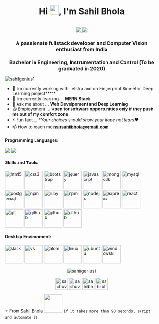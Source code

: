 <h1 align="center">Hi <img src="https://raw.githubusercontent.com/iampavangandhi/iampavangandhi/master/gifs/Hi.gif" width="30px">, I'm Sahil Bhola</h1>
<p align="center"><br />
  <a href="https://www.linkedin.com/in/1998sb/">
    <img src="https://img.shields.io/badge/Linkedin-1998sb-blue">
  </a>

  <a href="https://sahilgenius1.github.io/">
    <img src="https://img.shields.io/badge/Portfolio-sahilgenius1-orange">
  </a>
</p>

<h3 align="center">A passionate fullstack developer and Computer Vision enthusiast from India</h3>
<h3 align="center">Bachelor in Engineering, Instrumentation and Control (To be graduated in 2020)</h3>
<p align="left"> <img src=https://komarev.com/ghpvc/?username=sahilgenius1 alt=sahilgenius1 /></p>

- 🔭 I’m currently working with Telstra and on Fingerprint Biometric Deep Learning project*****
- 🌱 I’m currently learning ... **MERN Stack**
- 💬 Ask me about ... **Web Develpoment and Deep Learning**
- 😄 Employement ... **Open for software opportunities only if they push me out of my comfort zone**
- ⚡ Fun fact ... **Your choices should show your hope not fears*❤
- 📫 How to reach me **nsitsahilbhola@gmail.com**
<h4>Programming Languages: </h4>
<p align="left">
 <img style="margin: auto;" src=https://icongr.am/devicon/java-original-wordmark.svg?size=100&color=currentColor/>
 <img style="margin: auto;" src=https://icongr.am/devicon/cplusplus-original.svg?size=100&color=currentColor/>

</p>
<h4>Skills and Tools: </h4>
<p align="left">
	<img style="margin: auto;" src=https://www.vectorlogo.zone/logos/w3_html5/w3_html5-icon.svg alt=html5 width="60" height="60"/>
	<img style="margin: auto;" src=https://konpa.github.io/devicon/devicon.git/icons/css3/css3-original-wordmark.svg alt=css3 width="60" height="60"/>
	<img style="margin: auto;" src=https://konpa.github.io/devicon/devicon.git/icons/bootstrap/bootstrap-plain.svg alt=bootstrap width="60" height="60"/>
	<img style="margin: auto;" src=https://konpa.github.io/devicon/devicon.git/icons/jquery/jquery-original-wordmark.svg alt=jquery width="60" height="60"/>
 <img style="margin: auto;" src=https://konpa.github.io/devicon/devicon.git/icons/javascript/javascript-original.svg alt=javascript width="60" height="60"/>
	<img style="margin: auto;" src=https://konpa.github.io/devicon/devicon.git/icons/mongodb/mongodb-original-wordmark.svg alt=mongodb width="60" height="60"/>
	<img style="margin: auto;" src=https://konpa.github.io/devicon/devicon.git/icons/mysql/mysql-original-wordmark.svg alt=mysql width="60" height="60"/>
	<img style="margin: auto;" src=https://konpa.github.io/devicon/devicon.git/icons/postgresql/postgresql-original-wordmark.svg alt=postgresql width="60" height="60"/>
	<img style="margin: auto;" src=http://konpa.github.io/devicon/devicon.git/icons/rails/rails-original-wordmark.svg alt=npm width="60" height="60"/>
  <img style="margin: auto;" src=http://konpa.github.io/devicon/devicon.git/icons/ruby/ruby-original-wordmark.svg alt=ruby width="60" height="60"/>
 <img style="margin: auto;" src=https://konpa.github.io/devicon/devicon.git/icons/npm/npm-original-wordmark.svg alt=npm width="60" height="60"/>
 <img style="margin: auto;" src=https://konpa.github.io/devicon/devicon.git/icons/nodejs/nodejs-original-wordmark.svg alt=nodejs width="60" height="60"/>
 <img style="margin: auto;" src=https://konpa.github.io/devicon/devicon.git/icons/express/express-original-wordmark.svg alt=express width="60" height="60"/>
	<img style="margin: auto;" src=https://konpa.github.io/devicon/devicon.git/icons/react/react-original-wordmark.svg alt=react width="60" height="60"/>
	<img style="margin: auto;" src=https://konpa.github.io/devicon/devicon.git/icons/git/git-original.svg alt=git width="60" height="60"/>
 <img style="margin: auto;" src=https://konpa.github.io/devicon/devicon.git/icons/github/github-original.svg alt=github width="60" height="60"/>
 <img style="margin: auto;" src=http://konpa.github.io/devicon/devicon.git/icons/python/python-original.svg alt=github width="60" height="60"/>
<img style="margin: auto;" src=https://www.vectorlogo.zone/logos/tensorflow/tensorflow-icon.svg alt=github width="60" height="60"/>


</p>

<h4>Desktop Environment: </h4>
<p align="left">
 <img style="margin: auto;" src=https://konpa.github.io/devicon/devicon.git/icons/slack/slack-original.svg alt=slack width="60" height="60"/>
 <img style="margin: auto;" src=https://konpa.github.io/devicon/devicon.git/icons/visualstudio/visualstudio-plain.svg alt=vs width="60" height="60"/>
 <img style="margin: auto;" src=https://konpa.github.io/devicon/devicon.git/icons/atom/atom-original.svg alt=atom width="60" height="60"/>
	<img style="margin: auto;" src=http://konpa.github.io/devicon/devicon.git/icons/apple/apple-original.svg alt=linux width="60" height="60"/>
 <img style="margin: auto;" src=https://konpa.github.io/devicon/devicon.git/icons/ubuntu/ubuntu-plain-wordmark.svg alt=ubuntu width="60" height="60"/>
 <img style="margin: auto;" src=https://konpa.github.io/devicon/devicon.git/icons/windows8/windows8-original.svg alt=windows8 width="60" height="60"/>
</p>
<p align="center">
	<img style="margin: auto;" src=https://github-readme-stats.vercel.app/api?username=sahilgenius1&show_icons=true alt=sahilgenius1 />
</p>
<p align="center">
  <a href=https://www.frontendmentor.io/profile/sahilgenius1 target="blank"><img align="center" src=https://cdn.jsdelivr.net/npm/simple-icons@3.0.1/icons/codepen.svg alt="sachuverma" height="40" width="40" /></a>
  <a href=https://twitter.com/sahilgenius1 target="blank"><img align="center" src=https://cdn.jsdelivr.net/npm/simple-icons@3.0.1/icons/twitter.svg alt="sachuverma_" height="40" width="40" /></a>
  <a href=https://linkedin.com/in/1998sb target="blank"><img align="center" src=https://cdn.jsdelivr.net/npm/simple-icons@3.0.1/icons/linkedin.svg alt="sahilbhola" height="40" width="40" /></a>
  <a href=https://instagram.com/crispy_lunatic target="blank"><img align="center" src=https://cdn.jsdelivr.net/npm/simple-icons@3.0.1/icons/instagram.svg alt="sahilbhola" height="40" width="40" /></a>
</p>
<link rel="stylesheet" href="https://cdn.jsdelivr.net/gh/konpa/devicon@master/devicon.min.css">

⭐️ From [Sahil Bhola](https://github.com/sahilgenius1) <img src="https://media.giphy.com/media/LnQjpWaON8nhr21vNW/giphy.gif" width="60"> ```If it takes more than 90 seconds, script and automate it```
